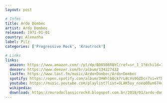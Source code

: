 ```yaml
---
layout: post

# Infos
title: Ardo Dombec
artist: Ardo Dombec
released: 1971-01-01
country: Alemanha
label: Pilz
categories: ['Progressive Rock', 'Krautrock']

# Links
links:
  amazon: https://www.amazon.com/-/pt/dp/B085B6R8YC/ref=sr_1_1?dchild=1&keywords=Ardo+Dombec&qid=1614444646&s=dmusic&search-type=ss&sr=1-1&tag=kvnol08-20
  deezer: https://www.deezer.com/br/album/134227432
  lastfm: https://www.last.fm/music/Ardo+Dombec/Ardo+Dombec
  spotify: https://open.spotify.com/album/3HWhlb0ck7rL8LVs9GZDcr?si=YTDNH7zbRw6AQx_MMDWqQQ
  youtube: https://music.youtube.com/playlist?list=OLAK5uy_nseoO8um674c40zI981AKOTvawxicHdYE
  wikipedia:
  download: https://murodoclassicrock4.blogspot.com.br/2018/01/ardo-dombec-1971.html
---
```

